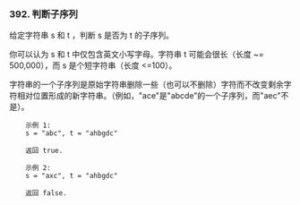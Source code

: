 ### 392. 判断子序列


给定字符串 s 和 t ，判断 s 是否为 t 的子序列。

你可以认为 s 和 t 中仅包含英文小写字母。字符串 t 可能会很长（长度 ~= 500,000），而 s 是个短字符串（长度 <=100）。

字符串的一个子序列是原始字符串删除一些（也可以不删除）字符而不改变剩余字符相对位置形成的新字符串。（例如，"ace"是"abcde"的一个子序列，而"aec"不是）。


```
    示例 1:
    s = "abc", t = "ahbgdc"
    
    返回 true.
    
    示例 2:
    s = "axc", t = "ahbgdc"
    
    返回 false.
```